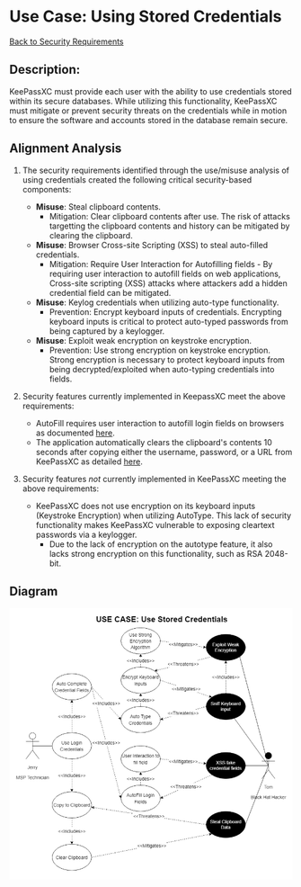 # Use Case: Using Stored Credentials

[Back to Security Requirements](https://github.com/JCKelley-CYBR/CYBR-8420-SoftwareAssurance/blob/main/SecurityRequirements.md)

## Description:
KeePassXC must provide each user with the ability to use credentials stored within its secure databases. While utilizing this functionality, KeePassXC must mitigate or prevent security threats on the credentials while in motion to ensure the software and accounts stored in the database remain secure.
## Alignment Analysis
1. The security requirements identified through the use/misuse analysis of using credentials created the following critical security-based components:
    * **Misuse**: Steal clipboard contents.
        * Mitigation: Clear clipboard contents after use. The risk of attacks targetting the clipboard contents and history can be mitigated by clearing the clipboard.
    * **Misuse**: Browser Cross-site Scripting (XSS) to steal auto-filled credentials.
        * Mitigation: Require User Interaction for Autofilling fields - By requiring user interaction to autofill fields on web applications, Cross-site scripting (XSS) attacks where attackers add a hidden credential field can be mitigated.
    * **Misuse**: Keylog credentials when utilizing auto-type functionality.
        * Prevention: Encrypt keyboard inputs of credentials. Encrypting keyboard inputs is critical to protect auto-typed passwords from being captured by a keylogger.
    * **Misuse**: Exploit weak encryption on keystroke encryption.
        * Prevention: Use strong encryption on keystroke encryption. Strong encryption is necessary to protect keyboard inputs from being decrypted/exploited when auto-typing credentials into fields.

2. Security features currently implemented in KeepassXC meet the above requirements:
    * AutoFill requires user interaction to autofill login fields on browsers as documented [here](https://keepassxc.org/docs/KeePassXC_GettingStarted.html#_using_the_browser_extension).
    * The application automatically clears the clipboard's contents 10 seconds after copying either the username, password, or a URL from KeePassXC as detailed [here]().
3. Security features *not* currently implemented in KeePassXC meeting the above requirements:
    * KeePassXC does not use encryption on its keyboard inputs (Keystroke Encryption) when utilizing AutoType. This lack of security functionality makes KeePassXC vulnerable to exposing cleartext passwords via a keylogger.
        * Due to the lack of encryption on the autotype feature, it also lacks strong encryption on this functionality, such as RSA 2048-bit.

## Diagram
<img src="AutoType-UseCase.png">
